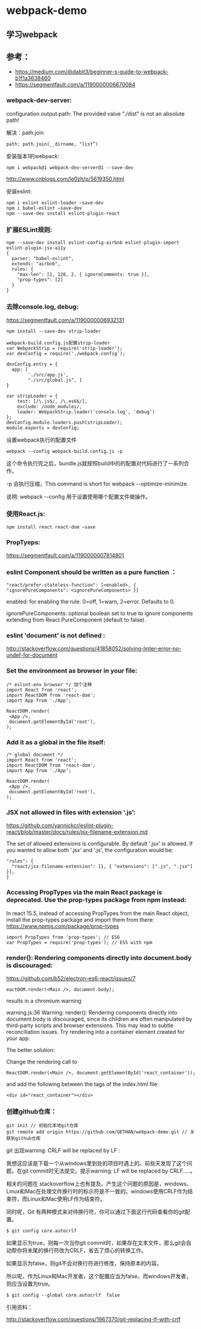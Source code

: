 # webpack-demo
## 学习webpack


## 参考：
  * https://medium.com/@dabit3/beginner-s-guide-to-webpack-b1f1a3638460
  * https://segmentfault.com/a/1190000006670084


### webpack-dev-server: 

  configuration.output.path: The provided value "./dist" is not an absolute path!

  解决：path.join 
  ```
  path: path.join(__dirname, "list”)
  ```
  
  安装版本1的webpack:
  ```
  npm i webpack@1 webpack-dev-server@1 --save-dev
  ```
  
  http://www.cnblogs.com/le0zh/p/5619350.html
  
  安装eslint:
  ```
  npm i eslint eslint-loader —save-dev
  npm i babel-eslint —save-dev
  npm --save-dev install eslint-plugin-react
  ```
  
### 扩展ESLint规则:
  ```
  npm --save-dev install eslint-config-airbnb eslint-plugin-import eslint-plugin-jsx-a11y
  { 
    parser: "babel-eslint",
    extends: "airbnb",
    rules: { 
      "max-len": [1, 120, 2, { ignoreComments: true }],
      "prop-types": [2] 
    }
  }
  ```

### 去除console.log, debug:

  https://segmentfault.com/a/1190000006932131

  ```
  npm install --save-dev strip-loader

  webpack-build.config.js配置strip-loader
  var WebpackStrip = require('strip-loader');
  var devConfig = require('./webpack.config’);

  devConfig.entry = {
    app: [
          './src/app.js',
          "./src/global.js", ]
  }

  var stripLoader = {
      test: [/\.js$/, /\.es6$/],
      exclude: /node_modules/,
      loader: WebpackStrip.loader('console.log', 'debug')
  };
  devConfig.module.loaders.push(stripLoader);
  module.exports = devConfig;
  ```

  设置webpack执行的配置文件

  ```
  webpack --config webpack-build.config.js -p
  ```

  这个命令执行完之后，bundle.js就按照build中的的配置对代码进行了一系列合作。

  -p 会执行压缩，This command is short for webpack --optimize-minimize.

 说明: webpack --config 用于设置使用哪个配置文件做操作。


### 使用React.js:

  ```
  npm install react react-dom —save
  ```

### PropTyeps:

  https://segmentfault.com/a/1190000007814801

### eslint Component should be written as a pure function ：
  ```
  "react/prefer-stateless-function": [<enabled>, { "ignorePureComponents": <ignorePureComponents> }]
  ```
  enabled: for enabling the rule. 0=off, 1=warn, 2=error. Defaults to 0.

  ignorePureComponents: optional boolean set to true to ignore components extending from React.PureComponent (default to false).

 
### eslint 'document' is not defined :
http://stackoverflow.com/questions/41858052/solving-linter-error-no-undef-for-document

### Set the environment as browser in your file:
  ```
  /* eslint-env browser */ 加个注释
  import React from 'react';
  import ReactDOM from 'react-dom';
  import App from './App’;

  ReactDOM.render(
   <App />,
   document.getElementById('root'),
  );
  ```
   
### Add it as a global in the file itself:
  ```
  /* global document */
  import React from 'react';
  import ReactDOM from 'react-dom';
  import App from './App’;

  ReactDOM.render(
   <App />,
   document.getElementById('root'),
  );
  ```

### JSX not allowed in files with extension '.js’:

  https://github.com/yannickcr/eslint-plugin-react/blob/master/docs/rules/jsx-filename-extension.md

  The set of allowed extensions is configurable. By default '.jsx' is allowed. If you wanted to allow both '.jsx' and '.js', the configuration would be:
  ```
  "rules": {
    "react/jsx-filename-extension": [1, { "extensions": [".js", ".jsx"] }],
  }
  ```

### Accessing PropTypes via the main React package is deprecated. Use the prop-types package from npm instead:
  In react 15.5, instead of accessing PropTypes from the main React object, install the prop-types package and import them from there:
  https://www.npmjs.com/package/prop-types
  ```
  import PropTypes from 'prop-types'; // ES6 
  var PropTypes = require('prop-types'); // ES5 with npm 
  ```
### render(): Rendering components directly into document.body is discouraged:

  https://github.com/b52/electron-es6-react/issues/7
  ```
  eactDOM.render(<Main />, document.body);
  ```
  results in a chromium warning

  warning.js:36 Warning: render(): Rendering components directly into document.body is discouraged, since its children are often manipulated by third-party scripts and browser extensions. This may lead to subtle reconciliation issues. Try rendering into a container element created for your app.

  The better solution:

  Change the rendering call to
  ```
  ReactDOM.render(<Main />, document.getElementById('react_container'));
  ```
  and add the following between the tags of the index.html file:
  ```
  <div id="react_container"></div>
  ```
### 创建github仓库：
  ```
  git init // 初始化本地git仓库
  git remote add origin https://github.com/QETHAN/webpack-demo.git // 关联到github仓库
  ```
  
  git 出现warning: CRLF will be replaced by LF :

  我想这应该是下载一个从windows里到处的项目时遇上的。前些天发现了这个问题。在git commit时无法提交，提示warning: LF will be replaced by CRLF…..。

  相关的问题在 stackoverflow上也有提及。产生这个问题的原因是，windows、Linux和Mac在处理文件换行时的标示符是不一致的。windows使用CRLF作为结束符，而Linux和Mac使用LF作为结束符。

  同时呢，Git 有两种模式来对待换行符，你可以通过下面这行代码查看你的git配置。
  ```
  $ git config core.autocrlf
  ```
  如果显示为true，则每一次当你git commit时，如果存在文本文件，那么git会自动帮你将末尾的换行符改为CRLF，省去了烦心的转换工作。

  如果显示为false，则git不会对换行符进行修改，保持原本的内容。

  所以呢，作为Linux和Mac开发者，这个配置应当为false，而windows开发者，则应当设置为true。
  ```
  $ git config --global core.autocrlf  false
  ```
  引用资料：

  http://stackoverflow.com/questions/1967370/git-replacing-lf-with-crlf


